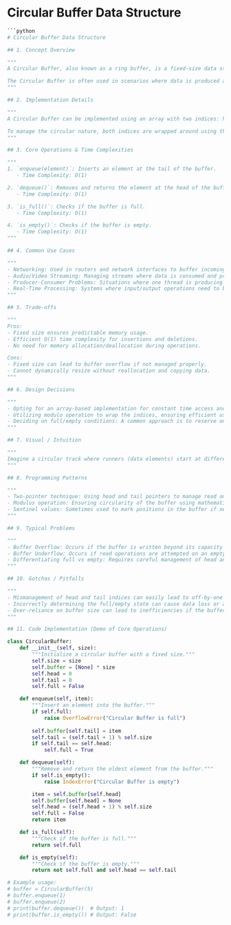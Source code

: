 # Circular Buffer Data Structure

```python
```python
# Circular Buffer Data Structure

## 1. Concept Overview

"""
A Circular Buffer, also known as a ring buffer, is a fixed-size data structure that uses a single, contiguous block of memory in a circular fashion. This structure is particularly useful when a buffer needs to be efficiently reused without requiring dynamic memory allocation. It is characterized by two main pointers: the head (or read) pointer and the tail (or write) pointer. These pointers wrap around the buffer when they reach the end, allowing the buffer to be continuously utilized.

The Circular Buffer is often used in scenarios where data is produced and consumed at different rates, such as in I/O operations, streaming data, and real-time data processing.
"""

## 2. Implementation Details

"""
A Circular Buffer can be implemented using an array with two indices: head and tail. The head index indicates the position to read from, while the tail index indicates the position to write to. The buffer is considered full if incrementing the tail would make it equal to the head. The buffer is empty if the head equals the tail.

To manage the circular nature, both indices are wrapped around using the modulus operation based on the buffer's fixed size.
"""

## 3. Core Operations & Time Complexities

"""
1. `enqueue(element)`: Inserts an element at the tail of the buffer.
   - Time Complexity: O(1)

2. `dequeue()`: Removes and returns the element at the head of the buffer.
   - Time Complexity: O(1)

3. `is_full()`: Checks if the buffer is full.
   - Time Complexity: O(1)

4. `is_empty()`: Checks if the buffer is empty.
   - Time Complexity: O(1)
"""

## 4. Common Use Cases

"""
- Networking: Used in routers and network interfaces to buffer incoming/outgoing packets.
- Audio/Video Streaming: Managing streams where data is consumed and produced at varying rates.
- Producer-Consumer Problems: Situations where one thread is producing data and another is consuming.
- Real-Time Processing: Systems where input/output operations need to be handled efficiently.
"""

## 5. Trade-offs

"""
Pros:
- Fixed size ensures predictable memory usage.
- Efficient O(1) time complexity for insertions and deletions.
- No need for memory allocation/deallocation during operations.

Cons:
- Fixed size can lead to buffer overflow if not managed properly.
- Cannot dynamically resize without reallocation and copying data.
"""

## 6. Design Decisions

"""
- Opting for an array-based implementation for constant time access and predictable memory layout.
- Utilizing modulo operation to wrap the indices, ensuring efficient use of buffer space.
- Deciding on full/empty conditions: A common approach is to reserve one slot to differentiate between full and empty states.
"""

## 7. Visual / Intuition

"""
Imagine a circular track where runners (data elements) start at different points. The head runner (head index) is constantly being replaced by new runners (new data), while the tail runner (tail index) keeps catching up to the head. Once the tail reaches the head, the track is full, and any new runner must wait until the head moves forward (data is consumed).
"""

## 8. Programming Patterns

"""
- Two-pointer technique: Using head and tail pointers to manage read and write operations.
- Modulus operation: Ensuring circularity of the buffer using mathematical wrapping.
- Sentinel values: Sometimes used to mark positions in the buffer if needed.
"""

## 9. Typical Problems

"""
- Buffer Overflow: Occurs if the buffer is written beyond its capacity without sufficient reads.
- Buffer Underflow: Occurs if read operations are attempted on an empty buffer.
- Differentiating full vs empty: Requires careful management of head and tail pointers.
"""

## 10. Gotchas / Pitfalls

"""
- Mismanagement of head and tail indices can easily lead to off-by-one errors.
- Incorrectly determining the full/empty state can cause data loss or application errors.
- Over-reliance on buffer size can lead to inefficiencies if the buffer is frequently full or nearly empty.
"""

## 11. Code Implementation (Demo of Core Operations)

class CircularBuffer:
    def __init__(self, size):
        """Initialize a circular buffer with a fixed size."""
        self.size = size
        self.buffer = [None] * size
        self.head = 0
        self.tail = 0
        self.full = False

    def enqueue(self, item):
        """Insert an element into the buffer."""
        if self.full:
            raise OverflowError("Circular Buffer is full")
        
        self.buffer[self.tail] = item
        self.tail = (self.tail + 1) % self.size
        if self.tail == self.head:
            self.full = True

    def dequeue(self):
        """Remove and return the oldest element from the buffer."""
        if self.is_empty():
            raise IndexError("Circular Buffer is empty")

        item = self.buffer[self.head]
        self.buffer[self.head] = None
        self.head = (self.head + 1) % self.size
        self.full = False
        return item

    def is_full(self):
        """Check if the buffer is full."""
        return self.full

    def is_empty(self):
        """Check if the buffer is empty."""
        return not self.full and self.head == self.tail

# Example usage:
# buffer = CircularBuffer(5)
# buffer.enqueue(1)
# buffer.enqueue(2)
# print(buffer.dequeue())  # Output: 1
# print(buffer.is_empty()) # Output: False
```
```